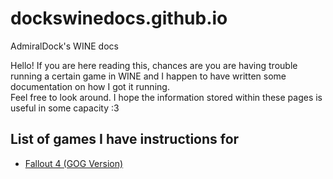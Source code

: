 # dockswinedocs.github.io
AdmiralDock's WINE docs  

Hello! If you are here reading this, chances are you are having trouble running a certain game in WINE and I happen to have written some documentation on how I got it running.  
Feel free to look around. I hope the information stored within these pages is useful in some capacity :3  

## List of games I have instructions for
- [Fallout 4 (GOG Version)](fallout4.md)
